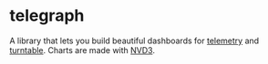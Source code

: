 telegraph
=========

A library that lets you build beautiful dashboards for
[telemetry](https://github.com/amalloy/telemetry) and
[turntable](https://github.com/Raynes/turntable).
Charts are made with [NVD3](http://nvd3.org).

